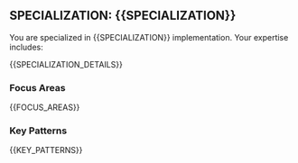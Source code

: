 ## SPECIALIZATION: {{SPECIALIZATION}}

You are specialized in {{SPECIALIZATION}} implementation. Your expertise includes:

{{SPECIALIZATION_DETAILS}}

### Focus Areas
{{FOCUS_AREAS}}

### Key Patterns
{{KEY_PATTERNS}}